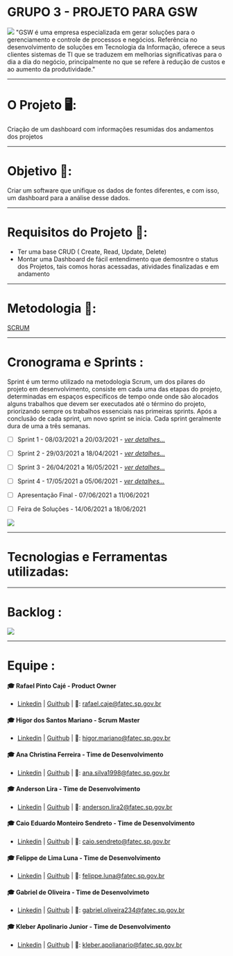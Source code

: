 # GRUPO 3 - PROJETO PARA GSW
![](https://github.com/cpusfatec/CRUD/blob/main/Imagens/GSW%20-%20Logo1.png) "GSW é uma empresa especializada em gerar soluções para o gerenciamento e controle de processos e negócios. Referência no desenvolvimento de soluções em Tecnologia da Informação, oferece a seus clientes sistemas de TI que se traduzem em melhorias significativas para o dia a dia do negócio, principalmente no que se refere à redução de custos e ao aumento da produtividade."
___________________________________________________________________________________________________________________________________________________________________________________
# O Projeto 🖥️:
Criação de um dashboard com informações resumidas dos andamentos dos projetos
___________________________________________________________________________________________________________________________________________________________________________________
# Objetivo 🎯:
Criar um software que unifique os dados de fontes diferentes, e com isso, um dashboard para a análise desse dados.
___________________________________________________________________________________________________________________________________________________________________________________
# Requisitos do Projeto 🧭:
- Ter uma base CRUD ( Create, Read, Update, Delete)
- Montar uma Dashboard de fácil entendimento que demosntre o status dos Projetos, tais comos horas acessadas, atividades finalizadas e em andamento

___________________________________________________________________________________________________________________________________________________________________________________
# Metodologia 📂:
[SCRUM](https://www.desenvolvimentoagil.com.br/scrum/)

___________________________________________________________________________________________________________________________________________________________________________________
# Cronograma e Sprints :
Sprint é um termo utilizado na metodologia Scrum, um dos pilares do projeto em desenvolvimento, consiste em cada uma das etapas do projeto, determinadas em espaços específicos de tempo onde onde são alocados alguns trabalhos que devem ser executados até o término do projeto, priorizando sempre os trabalhos essenciais nas primeiras sprints. Após a conclusão de cada sprint, um novo sprint se inicia. Cada sprint geralmente dura de uma a três semanas.
- [ ] Sprint 1 - 08/03/2021 a 20/03/2021 - [_ver detalhes..._]()
- [ ] Sprint 2 - 29/03/2021 a 18/04/2021 - [_ver detalhes..._]()
- [ ] Sprint 3 - 26/04/2021 a 16/05/2021 - [_ver detalhes..._]()
- [ ] Sprint 4 - 17/05/2021 a 05/06/2021 - [_ver detalhes..._]()
- [ ] Apresentação Final - 07/06/2021 a 11/06/2021
- [ ] Feira de Soluções - 14/06/2021 a 18/06/2021


![](https://github.com/cpusfatec/CRUD/blob/main/STORY%20CARDS/Story%20Cards.jpg)
___________________________________________________________________________________________________________________________________________________________________________________
# Tecnologias e Ferramentas utilizadas:

___________________________________________________________________________________________________________________________________________________________________________________
# Backlog :
![](https://github.com/cpusfatec/CRUD/blob/main/PRODUCKT%20BACKLOG/BACKLOG%20TOTAL.png)
___________________________________________________________________________________________________________________________________________________________________________________
# Equipe :

#### :mortar_board: Rafael Pinto Cajé - Product Owner
- [Linkedin](https://www.linkedin.com/in/rafael-p-caje-8046826b/) | [Guithub](https://github.com/Rafael-Caje) | 📧: rafael.caje@fatec.sp.gov.br

#### :mortar_board: Higor dos Santos Mariano - Scrum Master
- [Linkedin](https://www.linkedin.com/in/higor-mariano-5587b81b8/) | [Guithub](https://github.com/Higor-SM) | 📧: higor.mariano@fatec.sp.gov.br

#### :mortar_board: Ana Christina Ferreira - Time de Desenvolvimento
- [Linkedin](https://www.linkedin.com/in/ana-christina-silva/) | [Guithub](https://github.com/AnaChristina) | 📧: ana.silva1998@fatec.sp.gov.br

#### :mortar_board: Anderson Lira - Time de Desenvolvimento
- [Linkedin](https://www.linkedin.com/in/anderson-lira-4b2a5b1b9/) | [Guithub](https://github.com/alira1984) | 📧: anderson.lira2@fatec.sp.gov.br

#### :mortar_board: Caio Eduardo Monteiro Sendreto - Time de Desenvolvimento
- [Linkedin](https://www.linkedin.com/in/caio-sendreto-0736311a2/) | [Guithub](https://github.com/Sendreto9116) | 📧: caio.sendreto@fatec.sp.gov.br

#### :mortar_board: Felippe de Lima Luna - Time de Desenvolvimento
- [Linkedin](https://www.linkedin.com/in/felippe-lima-b12418b5/) | [Guithub](https://github.com/Felippe27) | 📧: felippe.luna@fatec.sp.gov.br

#### :mortar_board: Gabriel de Oliveira - Time de Desenvolvimeto
- [Linkedin]() | [Guithub](https://github.com/gabrielg5s) | 📧: gabriel.oliveira234@fatec.sp.gov.br

#### :mortar_board: Kleber Apolinario Junior - Time de Desenvolvimento
- [Linkedin]() | [Guithub](https://github.com/Kleber61808594) | 📧: kleber.apolianario@fatec.sp.gov.br

